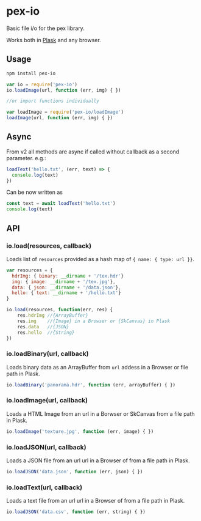 # pex-io

Basic file i/o for the pex library.

Works both in [Plask](http://plask.org) and any browser.

## Usage

```bash
npm install pex-io
```

```javascript
var io = require('pex-io')
io.loadImage(url, function (err, img) { })

//or import functions individually

var loadImage = require('pex-io/loadImage')
loadImage(url, function (err, img) { })
```

## Async

From v2 all methods are async if called without callback as a second parameter. e.g.:

```javascript
loadText('hello.txt', (err, text) => {
  console.log(text)
})
```

Can be now written as

```javascript
const text = await loadText('hello.txt')
console.log(text)
```

## API

### io.load(resources, callback)

Loads list of `resources` provided as a hash map of `{ name: { type: url }}`.

```javascript
var resources = {
  hdrImg: { binary: __dirname + '/tex.hdr'}
  img: { image: __dirname + '/tex.jpg'},
  data: { json: __dirname + '/data.json'},
  hello: { text: __dirname + '/hello.txt'}
}

io.load(resources, function(err, res) {
    res.hdrImg //{ArrayBuffer}
    res.img    //{Image} in a Browser or {SkCanvas} in Plask
    res.data   //{JSON}
    res.hello  //{String}
})
```

### io.loadBinary(url, callback)

Loads binary data as an ArrayBuffer from `url` addess in a Browser or file path in Plask. 

```javascript
io.loadBinary('panorama.hdr', function (err, arrayBuffer) { })
```

### io.loadImage(url, callback)

Loads a HTML Image from an url in a Borwser or SkCanvas from a file path in Plask.

```javascript
io.loadImage('texture.jpg', function (err, image) { })
```

### io.loadJSON(url, callback)
Loads a JSON file from an url url in a Browser of from a file path in Plask.

```javascript
io.loadJSON('data.json', function (err, json) { })
```

### io.loadText(url, callback)

Loads a text file from an url url in a Browser of from a file path in Plask.

```javascript
io.loadJSON('data.csv', function (err, string) { })
```
